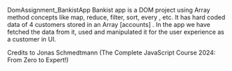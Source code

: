 DomAssignment_BankistApp
Bankist app is a DOM project using Array method concepts like map, reduce, filter, sort, every , etc.
It has hard coded data of 4 customers stored in an Array [accounts] . In the app we have fetched the data from it, used and manipulated it for the user experience as a customer in UI.

Credits to Jonas Schmedtmann (The Complete JavaScript Course 2024: From Zero to Expert!)
